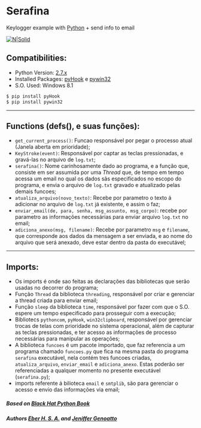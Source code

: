 # Serafina 
Keylogger example with [Python] + send info to email

[![N|Solid](https://assets-cdn.github.com/images/icons/emoji/octocat.png)](#)

## Compatibilities:
- Python Version: [2.7.x]
- Installed Packages: [pyHook] e [pywin32]
- S.O. Used: Windows 8.1

```sh
$ pip install pyHook
$ pip install pywin32
```
---

## Functions (defs(), e suas funções):
- `get_current_process()`: Funcao responsável por pegar o processo atual (Janela aberta em prioridade);
- `KeyStroke(event)`: Responsável por captar as teclas pressionadas, e gravá-las no arquivo de `log.txt`;
- `serafina()`: Nome carinhosamente dado ao programa, e a função que, consiste em ser assumida por uma *Thread* que, de tempo em tempo acessa um email no qual os dados sãs especificados no escopo do programa, e envia o arquivo de `log.txt` gravado e atualizado pelas demais funcoes;
- `atualiza_arquivo(novo_texto)`: Recebe por parametro o texto á adicionar no arquivo de `log.txt` já existente, e assim o faz;
- `enviar_email(de, para, senha, msg_assunto, msg_corpo)`: recebe por parametro as informações necessárias para enviar arquivo `log.txt` no email;
- `adiciona_anexo(msg, filename)`: Recebe por parametro `msg` e `filename`, que corresponde aos dados da mensagem a ser enviada, e ao nome do arquivo que será anexado, deve estar dentro da pasta do executável;
---

## Imports:
- Os imports é onde sao feitas as declarações das bibliotecas que serão usadas no decorrer do programa;
- Função `Thread` da biblioteca `threading`, responsável por criar e gerenciar a thread criada para enviar email;
- Função `sleep` da biblioteca `time`, responsável por fazer com que o S.O. espere um tempo especificado para prosseguir com a execução;
- Bibliotecs `pythoncom`, `pyHook`, `win32clipboard`, responsável por gerenciar trocas de telas com prioridade no sistema operacional, além de capturar as teclas pressionadas, e ter acesso as informações de processo necessárias para manipular as operações;
- A biblioteca `funcoes` é um pacote importado, que faz referencia a um programa chamado `funcoes.py` que fica na mesma pasta do programa `serafina` executável, nela contém tres funcoes criadas, `atualiza_arquivo`, `enviar_email` e `adiciona_anexo`. Estas poderão ser referenciadas a qualquer momento no presente executável (`serafina.py`);
- imports referente á bilioteca `email` e `smtplib`, são para gerenciar o acesso e envio das informações via email;
  
  
##### Based on [Black Hat Python Book]
##### Authors [Eber H. S. A.] and [Jeniffer Genoatto]
  
  [Python]: <http://python.org>
  [2.7.x]: <https://www.python.org/downloads/release/python-2713/>
  [pyHook]: <https://pypi.python.org/pypi/pyHook>
  [pywin32]: <https://pypi.python.org/pypi/pywin32>
  [Black Hat Python Book]: <https://novatec.com.br/livros/black-hat-python/>
  [Eber H. S. A.]: <https://github.com/xxdf>
  [Jeniffer Genoatto]: <https://github.com/JenifferGenoatto>
